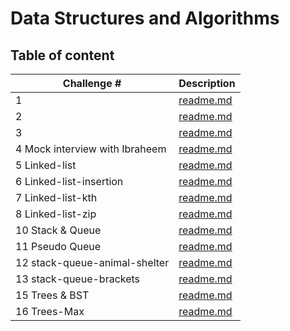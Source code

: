 # Data Structures and Algorithms

## Table of content

| Challenge #                    | Description                                                                  |
| ------------------------------ | ---------------------------------------------------------------------------- |
| 1                              | [readme.md](javascript/code-challenges/challenge01/README.md)                |
| 2                              | [readme.md](javascript/code-challenges/challenge02/README.md)                |
| 3                              | [readme.md](javascript/code-challenges/challenge03/README.md)                |
| 4 Mock interview with Ibraheem | [readme.md](javascript/code-challenges/challenge04/README.md)                |
| 5 Linked-list                  | [readme.md](javascript/linked-list/Readme.md)                                |
| 6 Linked-list-insertion        | [readme.md](javascript/code-challenges/linked-list-insertion/README.md)      |
| 7 Linked-list-kth              | [readme.md](javascript/code-challenges/linked-list-kth/README.md)            |
| 8 Linked-list-zip              | [readme.md](javascript/code-challenges/linked-list-zip/README)               |
| 10 Stack & Queue               | [readme.md](javascript/code-challenges/stack-and-queue/README.md)            |
| 11 Pseudo Queue                | [readme.md](javascript/code-challenges/stack-queue-pseudo/README.md)         |
| 12 stack-queue-animal-shelter  | [readme.md](javascript/code-challenges/stack-queue-animal-shelter/README.md) |
| 13 stack-queue-brackets        | [readme.md](javascript/code-challenges/stack-queue-brackets/README.md)       |
| 15 Trees & BST                 | [readme.md](javascript/code-challenges/trees/README.md)                      |
| 16 Trees-Max                   | [readme.md](javascript/code-challenges/tree-max/README.md)                   |
